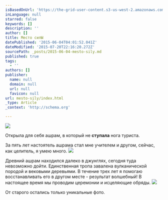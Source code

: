 ```yaml
---
isBasedOnUrl: 'https://the-grid-user-content.s3-us-west-2.amazonaws.com/f003b2f0-6c2a-4fec-9787-caed337b69bd.JPG'
inLanguage: null
starred: false
keywords: []
description: ''
author: []
title: Место силЫ
datePublished: '2015-06-04T04:01:52.041Z'
dateModified: '2015-07-20T22:16:20.272Z'
sourcePath: _posts/2015-06-04-mesto-sily.md
published: true
tags:
  - ''
authors: []
publisher:
  name: null
  domain: null
  url: null
  favicon: null
url: mesto-sily/index.html
_type: Article
_context: 'http://schema.org'

---
```

![](https://the-grid-user-content.s3-us-west-2.amazonaws.com/f003b2f0-6c2a-4fec-9787-caed337b69bd.JPG)

Открыла  для себя ашрам,  в который не **ступала** нога туриста.

За пять  лет настоятель ашрама стал мне учителем и другом,  сейчас, как целитель, я умею много.
![](https://the-grid-user-content.s3-us-west-2.amazonaws.com/15b97802-6d7a-407b-9587-1aca2de12749.jpg)

Древний ашрам находился  далеко в джунглях, сегодня  туда невозможно дойти. Единственная тропа завалена вулканической породой и вековыми деревьями. В течение трех лет я помогаю восстанавливать его в другом месте -  результат волшебный! В настоящее время мы проводим церемонии и исцеляющие обряды. ![](https://the-grid-user-content.s3-us-west-2.amazonaws.com/5ecc52f8-e450-479c-8471-6e051c49d44f.jpg)

От старого остались только уникальные фото.